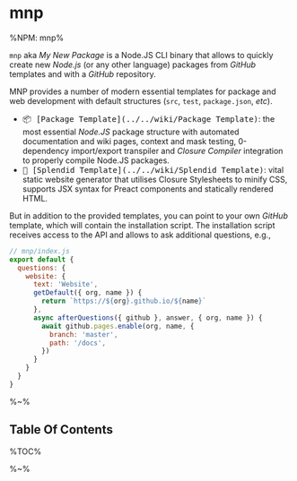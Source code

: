 # mnp

%NPM: mnp%

`mnp` aka _My New Package_ is a Node.JS CLI binary that allows to quickly create new _Node.js_ (or any other language) packages from _GitHub_ templates and with a _GitHub_ repository.

MNP provides a number of modern essential templates for package and web development with default structures (`src`, `test`, `package.json`, _etc_).

- <kbd>📦 [Package Template](../../wiki/Package Template)</kbd>: the most essential _Node.JS_ package structure with automated documentation and wiki pages, context and mask testing, 0-dependency import/export transpiler and _Closure Compiler_ integration to properly compile Node.JS packages.
- <kbd>🥝 [Splendid Template](../../wiki/Splendid Template)</kbd>: vital static website generator that utilises Closure Stylesheets to minify CSS, supports JSX syntax for Preact components and statically rendered HTML.

But in addition to the provided templates, you can point to your own _GitHub_ template, which will contain the installation script. The installation script receives access to the API and allows to ask additional questions, e.g.,

```js
// mnp/index.js
export default {
  questions: {
    website: {
      text: 'Website',
      getDefault({ org, name }) {
        return `https://${org}.github.io/${name}`
      },
      async afterQuestions({ github }, answer, { org, name }) {
        await github.pages.enable(org, name, {
          branch: 'master',
          path: '/docs',
        })
      }
    }
  }
}
```

%~%

## Table Of Contents

%TOC%

%~%